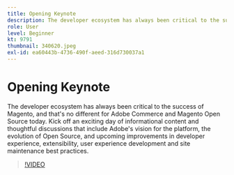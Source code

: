 ```yaml
---
title: Opening Keynote
description: The developer ecosystem has always been critical to the success of Magento, and that's no different for Adobe Commerce and Magento Open Source today. Kick off … (Descriptions should be between 60 and 160 characters)
role: User
level: Beginner
kt: 9791
thumbnail: 340620.jpeg
exl-id: ea60443b-4736-490f-aeed-316d730037a1
---
```

# Opening Keynote

The developer ecosystem has always been critical to the success of Magento, and that's no different for Adobe Commerce and Magento Open Source today. Kick off an exciting day of informational content and thoughtful discussions that include Adobe's vision for the platform, the evolution of Open Source, and upcoming improvements in developer experience, extensibility, user experience development and site maintenance best practices.

>[!VIDEO](https://video.tv.adobe.com/v/340620/?quality=12&learn=on)
